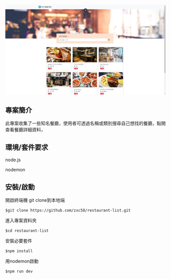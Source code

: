 ![image](https://github.com/zxc58/restaurant-list/blob/1d6dd1311c8cfdefc3681d50cf5bea9a5ed89183/resPic.png)
## 專案簡介

此專案收集了一些知名餐廳，使用者可透過名稱或類別搜尋自己想找的餐廳，點開查看餐廳詳細資料，


## 環境/套件要求

node.js


nodemon 


## 安裝/啟動
開啟終端機
git clone到本地端
```
$git clone https://github.com/zxc58/restaurant-list.git
```
進入專案資料夾
```
$cd restaurant-list
```
安裝必要套件
```
$npm install
```
用nodemon啟動
```
$npm run dev
```
